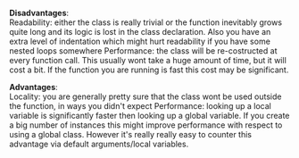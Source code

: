 **Disadvantages**:    
Readability: either the class is really trivial or the function inevitably grows quite long and its logic is lost in the class declaration. Also you have an extra level of indentation which might hurt readability if you have some nested loops somewhere
Performance: the class will be re-costructed at every function call. This usually wont take a huge amount of time, but it will cost a bit. If the function you are running is fast this cost may be significant.


**Advantages**:    
Locality: you are generally pretty sure that the class wont be used outside the function, in ways you didn't expect
Performance: looking up a local variable is significantly faster then looking up a global variable. If you create a big number of instances this might improve performance with respect to using a global class. However it's really really easy to counter this advantage via default arguments/local variables.
